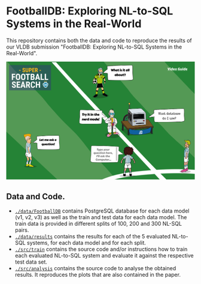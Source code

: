 # FootballDB: Exploring NL-to-SQL Systems in the Real-World

This repository contains both the data and code to reproduce the results of our VLDB submission "FootballDB: Exploring NL-to-SQL Systems in the Real-World".

![plot](./deployment.png)

## Data and Code.

- [`./data/FootballDB`](./data/FootballDB) contains PostgreSQL database for each data model (v1, v2, v3) as well as the train and test data for each data model. The train data is provided in different splits of 100, 200 and 300 NL-SQL pairs.
- [`./data/results`](./data/results) contains the results for each of the 5 evaluated NL-to-SQL systems, for each data model and for each split.
- [`./src/train`](.src/train) contains the source code and/or instructions how to train each evaluated NL-to-SQL system and evaluate it against the respective test data set.
- [`./src/analysis`](./src/analysis) contains the source code to analyse the obtained results. It reproduces the plots that are also contained in the paper.
